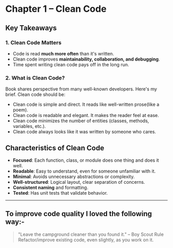 # Chapter 1 – Clean Code

## Key Takeaways

### 1. **Clean Code Matters**
- Code is read **much more often** than it's written.
- Clean code improves **maintainability, collaboration, and debugging**.
- Time spent writing clean code pays off in the long run.

### 2. **What is Clean Code?**
Book shares perspective from many well-known developers. Here's my brief. Clean code should be:
- Clean code is simple and direct. It reads like well-written prose(like a poem).
- Clean code is readable and elegant. It makes the reader feel at ease.
- Clean code minimizes the number of entities (classes, methods, variables, etc.).
- Clean code always looks like it was written by someone who cares.

## Characteristics of Clean Code

- **Focused**: Each function, class, or module does one thing and does it well.
- **Readable**: Easy to understand, even for someone unfamiliar with it.
- **Minimal**: Avoids unnecessary abstractions or complexity.
- **Well-structured**: Logical layout, clear separation of concerns.
- **Consistent naming** and formatting.
- **Tested**: Has unit tests that validate behavior.

---

## To improve code quality I loved the following way:-

> "Leave the campground cleaner than you found it." – Boy Scout Rule  
> Refactor/improve existing code, even slightly, as you work on it.


